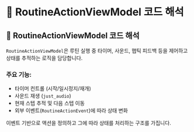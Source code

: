 # 📘 RoutineActionViewModel 코드 해석

## 📘 RoutineActionViewModel 코드 해석

`RoutineActionViewModel`은 루틴 실행 중 타이머, 사운드, 햅틱 피드백 등을 제어하고 상태를 추적하는 로직을 담당합니다.

### 주요 기능:

- 타이머 컨트롤 (시작/일시정지/재개)
- 사운드 재생 (`just_audio`)
- 현재 스텝 추적 및 다음 스텝 이동
- 외부 이벤트(`RoutineActionEvent`)에 따라 상태 변화

이벤트 기반으로 액션을 정의하고 그에 따라 상태를 처리하는 구조를 가집니다.